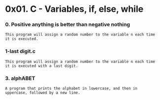 # 0x01. C - Variables, if, else, while

### 0. Positive anything is better than negative nothing
	This program will assign a random number to the variable n each time it is executed.

### 1-last digit.c
	This program will assign a random number to the variable n each time it is executed with a last digit.

### 3. alphABET
	A program that prints the alphabet in lowercase, and then in uppercase, followed by a new line.
